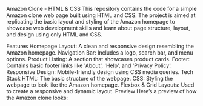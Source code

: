 Amazon Clone - HTML & CSS
This repository contains the code for a simple Amazon clone web page built using HTML and CSS. The project is aimed at replicating the basic layout and styling of the Amazon homepage to showcase web development skills and learn about page structure, layout, and design using only HTML and CSS.

Features
Homepage Layout: A clean and responsive design resembling the Amazon homepage.
Navigation Bar: Includes a logo, search bar, and menu options.
Product Listing: A section that showcases product cards.
Footer: Contains basic footer links like 'About', 'Help', and 'Privacy Policy'.
Responsive Design: Mobile-friendly design using CSS media queries.
Tech Stack
HTML: The basic structure of the webpage.
CSS: Styling the webpage to look like the Amazon homepage.
Flexbox & Grid Layouts: Used to create a responsive and dynamic layout.
Preview
Here’s a preview of how the Amazon clone looks:
